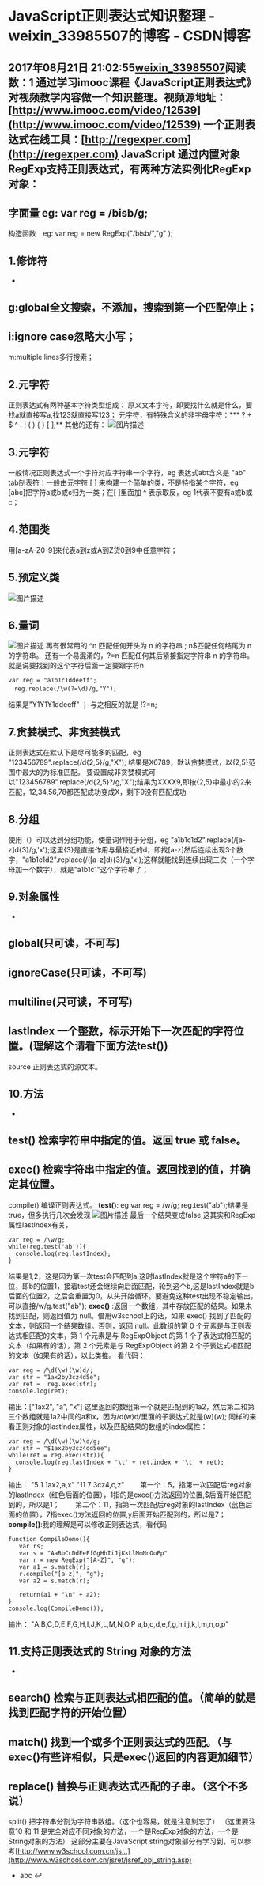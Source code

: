 # JavaScript正则表达式知识整理 - weixin_33985507的博客 - CSDN博客
2017年08月21日 21:02:55[weixin_33985507](https://me.csdn.net/weixin_33985507)阅读数：1
通过学习imooc课程《JavaScript正则表达式》对视频教学内容做一个知识整理。视频源地址：[](http://www.imooc.com/video/12539)[http://www.imooc.com/video/12539](http://www.imooc.com/video/12539)
一个正则表达式在线工具：[http://regexper.com](http://regexper.com)
JavaScript 通过内置对象RegExp支持正则表达式，有两种方法实例化RegExp对象：
- 
字面量   eg: var reg = /bisb/g;
- 
构造函数　eg: var reg = new RegExp("/bisb/","g" );
## 1.修饰符
- 
g:global全文搜索，不添加，搜索到第一个匹配停止；
- 
i:ignore case忽略大小写；
- 
m:multiple lines多行搜索；
## 2.元字符
正则表达式有两种基本字符类型组成：
原义文本字符，即要找什么就是什么，要找a就直接写a,找123就直接写123；
元字符，有特殊含义的非字母字符：*** ? + $ ^ . |  ( ) { } [ ];**
其他的还有：
![图片描述](https://image-static.segmentfault.com/312/800/3128005428-5999b60332034_articlex)
## 3.元字符
一般情况正则表达式一个字符对应字符串一个字符，eg 表达式abt含义是 "ab" tab制表符；一般由元字符 [ ] 来构建一个简单的类，不是特指某个字符，eg  [abc]把字符a或b或c归为一类；在[ ]里面加 ^ 表示取反，eg 1代表不要有a或b或c；
## 4.范围类
用[a-zA-Z0-9]来代表a到z或A到Z货0到9中任意字符；
## 5.预定义类
![图片描述](https://image-static.segmentfault.com/179/370/1793709125-5999b6dd75930_articlex)
## 6.量词
![图片描述](https://image-static.segmentfault.com/315/571/3155713328-5999b7064d42a_articlex)
再有很常用的 ^n 匹配任何开头为 n 的字符串 ;   n$匹配任何结尾为 n 的字符串。
还有一个易混淆的，?=n 匹配任何其后紧接指定字符串 n 的字符串。就是说要找到的这个字符后面一定要跟字符n
```
var reg = "a1b1c1ddeeff"; 
　reg.replace(/\w(?=\d)/g,"Y");
```
结果是"Y1Y1Y1ddeeff" ；
与之相反的就是 !?=n;
## 7.贪婪模式、非贪婪模式
正则表达式在默认下是尽可能多的匹配，eg "123456789".replace(/d{2,5}/g,"X"); 结果是X6789，默认贪婪模式，以{2,5}范围中最大的为标准匹配。
要设置成非贪婪模式可以"123456789".replace(/d{2,5}?/g,"X");结果为XXXX9,即按{2,5}中最小的2来匹配，12,34,56,78都匹配成功变成X，剩下9没有匹配成功
## 8.分组
使用（）可以达到分组功能，使量词作用于分组，eg "a1b1c1d2".replace(/[a-z]d{3}/g,'x');这里{3}是直接作用与最接近的d，即找[a-z]然后连续出现3个数字，"a1b1c1d2".replace(/([a-z]d){3}/g,'x');这样就能找到连续出现三次（一个字母加一个数字），就是"a1b1c1"这个字符串了；
## 9.对象属性
- 
global(只可读，不可写)
- 
ignoreCase(只可读，不可写)
- 
multiline(只可读，不可写)
- 
lastIndex 一个整数，标示开始下一次匹配的字符位置。(理解这个请看下面方法test())
- 
source 正则表达式的源文本。
## 10.方法
- 
test() 检索字符串中指定的值。返回 true 或 false。
- 
exec() 检索字符串中指定的值。返回找到的值，并确定其位置。
- 
compile() 编译正则表达式。
**test()**: eg var reg = /w/g; reg.test("ab");结果是true，但多执行几次会发现
![图片描述](https://image-static.segmentfault.com/125/721/1257216096-5999b7e0c2349_articlex)
最后一个结果变成false,这其实和RegExp属性lastIndex有关，
```
var reg = /\w/g;
while(reg.test('ab')){
  console.log(reg.lastIndex);
}
```
结果是1,2，这是因为第一次test会匹配到a,这时lastIndex就是这个字符a的下一位，即b的位置1，接着test还会继续向后面匹配，轮到这个b,这是lastIndex就是b后面的位置2，之后会重置为0，从头开始循环。要避免这种test出现不稳定输出，可以直接/w/g.test("ab");
**exec()** :返回一个数组，其中存放匹配的结果。如果未找到匹配，则返回值为 null。借用w3school上的话，如果 exec() 找到了匹配的文本，则返回一个结果数组。否则，返回 null。此数组的第 0 个元素是与正则表达式相匹配的文本，第 1 个元素是与 RegExpObject 的第 1 个子表达式相匹配的文本（如果有的话），第 2 个元素是与 RegExpObject 的第 2 个子表达式相匹配的文本（如果有的话），以此类推。
看代码：
```
var reg = /\d(\w)(\w)d/;
var str = "1ax2by3cz4d5e";
var ret =  reg.exec(str);
console.log(ret);
```
输出：["1ax2", "a", "x"]
这里返回的数组第一个就是匹配到的1a2，然后第二和第三个数组就是1a2中间的a和x，因为/d(w)d/里面的子表达式就是(w)(w);
同样的来看正则对象的lastIndex属性，以及匹配结果的数组的index属性：
```
var reg = /\d(\w)(\w)\d/g;
var str = "$1ax2by3cz4dd5ee";
while(ret = reg.exec(str)){
  console.log(reg.lastIndex + '\t' + ret.index + '\t' + ret);
}
```
输出：
"5  1 1ax2,a,x"
"11 7 3cz4,c,z"
　　第一个：5，指第一次匹配后reg对象的lastIndex（红色后面的位置），1指的是exec()方法返回的位置,$后面开始匹配到的，所以是1；
　　第二个：11，指第一次匹配后reg对象的lastIndex（蓝色后面的位置），7指exec()方法返回的位置,y后面开始匹配到的，所以是7；
**compile()**:我的理解是可以修改正则表达式，看代码
```
function CompileDemo(){
   var rs;
   var s = "AaBbCcDdEeFfGgHhIiJjKkLlMmNnOoPp"
   var r = new RegExp("[A-Z]", "g");
   var a1 = s.match(r); 
   r.compile("[a-z]", "g");
   var a2 = s.match(r);       
       
   return(a1 + "\n" + a2);
}
console.log(CompileDemo());
```
输出：
"A,B,C,D,E,F,G,H,I,J,K,L,M,N,O,P
a,b,c,d,e,f,g,h,i,j,k,l,m,n,o,p"
## 11.支持正则表达式的 String 对象的方法
- 
search() 检索与正则表达式相匹配的值。（简单的就是找到匹配字符的开始位置）
- 
match() 找到一个或多个正则表达式的匹配。（与exec()有些许相似，只是exec()返回的内容更加细节）
- 
replace() 替换与正则表达式匹配的子串。（这个不多说）
- 
split() 把字符串分割为字符串数组。（这个也容易，就是注意别忘了）
（这里要注意10 和 11 是完全对应不同对象的方法，一个是RegExp对象的方法，一个是String对象的方法）
这部分主要在JavaScript string对象部分有学习到，可以参考[http://www.w3school.com.cn/js...](http://www.w3school.com.cn/jsref/jsref_obj_string.asp)
- abc ↩
